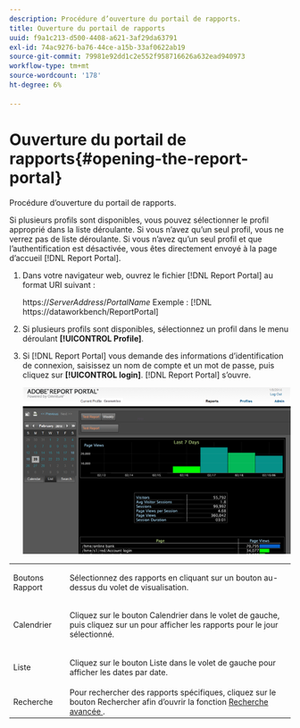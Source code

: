 ```yaml
---
description: Procédure d’ouverture du portail de rapports.
title: Ouverture du portail de rapports
uuid: f9a1c213-d500-4408-a621-3af29da63791
exl-id: 74ac9276-ba76-44ce-a15b-33af0622ab19
source-git-commit: 79981e92dd1c2e552f958716626a632ead940973
workflow-type: tm+mt
source-wordcount: '178'
ht-degree: 6%

---
```


# Ouverture du portail de rapports{#opening-the-report-portal}

Procédure d’ouverture du portail de rapports.

Si plusieurs profils sont disponibles, vous pouvez sélectionner le profil approprié dans la liste déroulante. Si vous n’avez qu’un seul profil, vous ne verrez pas de liste déroulante. Si vous n’avez qu’un seul profil et que l’authentification est désactivée, vous êtes directement envoyé à la page d’accueil [!DNL Report Portal].

1. Dans votre navigateur web, ouvrez le fichier [!DNL Report Portal] au format URI suivant :

   https://*ServerAddress*/*PortalName*
Exemple : [!DNL https://dataworkbench/ReportPortal]
1. Si plusieurs profils sont disponibles, sélectionnez un profil dans le menu déroulant **[!UICONTROL Profile]**.
1. Si [!DNL Report Portal] vous demande des informations d’identification de connexion, saisissez un nom de compte et un mot de passe, puis cliquez sur **[!UICONTROL login]**. [!DNL Report Portal] s’ouvre.

   ![](assets/report_portal_home.png)

<table id="table_E68190C670684FA798B41702FC911827">
 <tbody>
  <tr>
   <td colname="col1"> Boutons Rapport </td>
   <td colname="col2"> <p>Sélectionnez des rapports en cliquant sur un bouton au-dessus du volet de visualisation. </p> </td>
  </tr>
  <tr>
   <td colname="col1"> Calendrier </td>
   <td colname="col2"> <p>Cliquez sur le bouton <span class="uicontrol"> Calendrier </span> dans le volet de gauche, puis cliquez sur un pour afficher les rapports pour le jour sélectionné. </p> </td>
  </tr>
  <tr>
   <td colname="col1"> Liste  </td>
   <td colname="col2"> <p>Cliquez sur le bouton <span class="uicontrol"> Liste </span> dans le volet de gauche pour afficher les dates par date. </p> </td>
  </tr>
  <tr>
   <td colname="col1"> Recherche </td>
   <td colname="col2"> Pour rechercher des rapports spécifiques, cliquez sur le bouton <span class="uicontrol"> Rechercher </span> afin d’ouvrir la fonction <a href="../../../home/c-rpt-oview/c-search-adv.md#concept-083b751e28b645ceaa4d9784d21f78ca"> Recherche avancée </a> . </td>
  </tr>
 </tbody>
</table>
